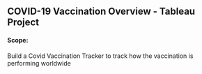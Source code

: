 ## COVID-19 Vaccination Overview - Tableau Project

#### Scope:
Build a Covid Vaccination Tracker to track how the vaccination is performing worldwide
